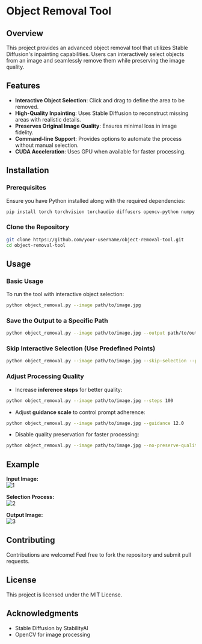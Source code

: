 # Object Removal Tool

## Overview
This project provides an advanced object removal tool that utilizes Stable Diffusion's inpainting capabilities. Users can interactively select objects from an image and seamlessly remove them while preserving the image quality.

## Features
- **Interactive Object Selection**: Click and drag to define the area to be removed.
- **High-Quality Inpainting**: Uses Stable Diffusion to reconstruct missing areas with realistic details.
- **Preserves Original Image Quality**: Ensures minimal loss in image fidelity.
- **Command-line Support**: Provides options to automate the process without manual selection.
- **CUDA Acceleration**: Uses GPU when available for faster processing.

## Installation
### Prerequisites
Ensure you have Python installed along with the required dependencies:
```bash
pip install torch torchvision torchaudio diffusers opencv-python numpy pillow argparse
```

### Clone the Repository
```bash
git clone https://github.com/your-username/object-removal-tool.git
cd object-removal-tool
```

## Usage
### Basic Usage
To run the tool with interactive object selection:
```bash
python object_removal.py --image path/to/image.jpg
```

### Save the Output to a Specific Path
```bash
python object_removal.py --image path/to/image.jpg --output path/to/output.jpg
```

### Skip Interactive Selection (Use Predefined Points)
```bash
python object_removal.py --image path/to/image.jpg --skip-selection --points x1 y1 x2 y2 width height
```

### Adjust Processing Quality
- Increase **inference steps** for better quality:
```bash
python object_removal.py --image path/to/image.jpg --steps 100
```
- Adjust **guidance scale** to control prompt adherence:
```bash
python object_removal.py --image path/to/image.jpg --guidance 12.0
```
- Disable quality preservation for faster processing:
```bash
python object_removal.py --image path/to/image.jpg --no-preserve-quality
```

## Example
**Input Image:**  
![1](https://github.com/user-attachments/assets/c58ec431-fc94-4c56-a8e0-f2b23ae783d0)


**Selection Process:**  
![2](https://github.com/user-attachments/assets/9704f6f8-436f-428f-bdb9-56e694df67f3)


**Output Image:**  
![3](https://github.com/user-attachments/assets/e8e57084-7925-40fd-936d-79422a72b981)


## Contributing
Contributions are welcome! Feel free to fork the repository and submit pull requests.

## License
This project is licensed under the MIT License.

## Acknowledgments
- Stable Diffusion by StabilityAI
- OpenCV for image processing


